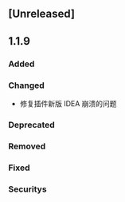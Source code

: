 ## [Unreleased]
## 1.1.9
### Added

### Changed
- 修复插件新版 IDEA 崩溃的问题

### Deprecated

### Removed

### Fixed

### Securitys